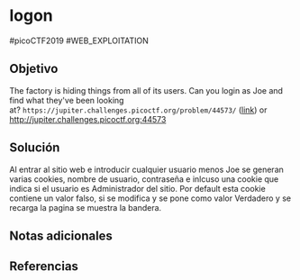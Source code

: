 # logon
#picoCTF2019 #WEB_EXPLOITATION 
## Objetivo
The factory is hiding things from all of its users. Can you login as Joe and find what they've been looking at? `https://jupiter.challenges.picoctf.org/problem/44573/` ([link](https://jupiter.challenges.picoctf.org/problem/44573/)) or http://jupiter.challenges.picoctf.org:44573
## Solución
Al entrar al sitio web e introducir cualquier usuario menos Joe se generan varias cookies, nombre de usuario, contraseña e inlcuso una cookie que indica si el usuario es Administrador del sitio. Por default esta cookie contiene un valor falso, si se modifica y se pone como valor Verdadero y se recarga la pagina se muestra la bandera.
## Notas adicionales

## Referencias